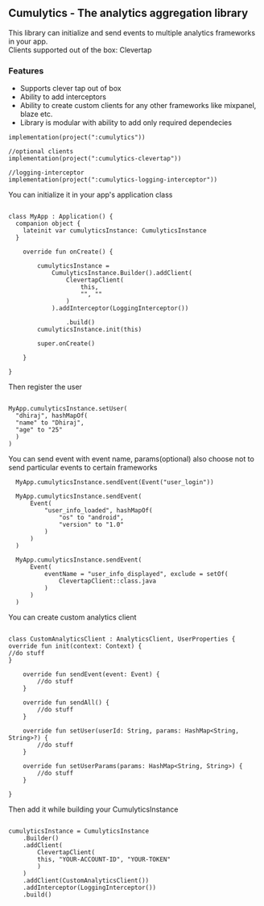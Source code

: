 <h2>Cumulytics - The analytics aggregation library</h2>

<p>This library can initialize and send events to multiple analytics frameworks in your app. 
  <br>Clients supported out of the box: Clevertap
  <h3>Features</h3>
<ul>
  <li>Supports clever tap out of box</li>
  <li> Ability to add interceptors</li>
  <li>Ability to create custom clients for any other frameworks like mixpanel, blaze etc.</li>
  <li>Library is modular with ability to add only required dependecies</li>
</ul>

    
    implementation(project(":cumulytics"))

    //optional clients
    implementation(project(":cumulytics-clevertap"))

    //logging-interceptor
    implementation(project(":cumulytics-logging-interceptor"))

    
</p>

<p>
  You can initialize it in your app's application class

```

class MyApp : Application() {
  companion object {
    lateinit var cumulyticsInstance: CumulyticsInstance
  }

    override fun onCreate() {

        cumulyticsInstance =
            CumulyticsInstance.Builder().addClient(
                ClevertapClient(
                    this,
                    "", ""
                )
            ).addInterceptor(LoggingInterceptor())

                .build()
        cumulyticsInstance.init(this)

        super.onCreate()

    }

}

```

Then register the user
```

MyApp.cumulyticsInstance.setUser(
  "dhiraj", hashMapOf(
  "name" to "Dhiraj",
  "age" to "25"
  )
)

```

You can send event with event name, params(optional) also choose not to send particular events to certain frameworks
```
  MyApp.cumulyticsInstance.sendEvent(Event("user_login"))

  MyApp.cumulyticsInstance.sendEvent(
      Event(
          "user_info_loaded", hashMapOf(
              "os" to "android",
              "version" to "1.0"
          )
      )
  )

  MyApp.cumulyticsInstance.sendEvent(
      Event(
          eventName = "user_info_displayed", exclude = setOf(
              ClevertapClient::class.java
          )
      )
  )
```




You can create custom analytics client
```

class CustomAnalyticsClient : AnalyticsClient, UserProperties {
override fun init(context: Context) {
//do stuff
}

    override fun sendEvent(event: Event) {
        //do stuff
    }

    override fun sendAll() {
        //do stuff
    }

    override fun setUser(userId: String, params: HashMap<String, String>?) {
        //do stuff
    }

    override fun setUserParams(params: HashMap<String, String>) {
        //do stuff
    }

}

```

Then add it while building your CumulyticsInstance
```

cumulyticsInstance = CumulyticsInstance
    .Builder()
    .addClient(
        ClevertapClient(
        this, "YOUR-ACCOUNT-ID", "YOUR-TOKEN"
        )
    )
    .addClient(CustomAnalyticsClient())
    .addInterceptor(LoggingInterceptor())
    .build()

```

</p>
